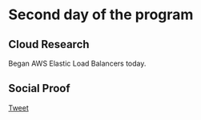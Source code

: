  <!--This is a template you can use for quick progress days. It removes a lot of the steps we encourage you to share in the longer template 000-DAY-ARTICLE-LONG-TEMPLATE.MD-->

# Second day of the program

## Cloud Research
Began AWS Elastic Load Balancers today.

## Social Proof

[Tweet](https://twitter.com/syed2048/status/1301007293941776385)

